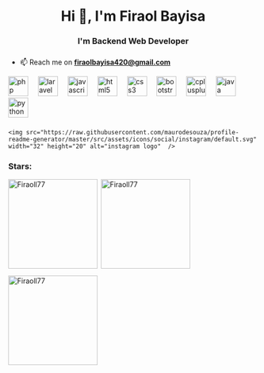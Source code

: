 <h1 align="center">Hi 👋, I'm Firaol Bayisa </h1>
<h3 align="center">I'm Backend Web Developer</h3>

###

- 📫 Reach me on **firaolbayisa420@gmail.com**



<div align="left">
  <img src="https://skillicons.dev/icons?i=php" height="40" alt="php logo"  />
  <img width="12" />
  <img src="https://skillicons.dev/icons?i=laravel" height="40" alt="laravel logo"  />
  <img width="12" />
  <img src="https://skillicons.dev/icons?i=js" height="40" alt="javascript logo"  />
  <img width="12" />
  <img src="https://skillicons.dev/icons?i=html" height="40" alt="html5 logo"  />
  <img width="12" />
  <img src="https://skillicons.dev/icons?i=css" height="40" alt="css3 logo"  />
  <img width="12" />
  <img src="https://skillicons.dev/icons?i=bootstrap" height="40" alt="bootstrap logo"  />
  <img width="12" />
  <img src="https://skillicons.dev/icons?i=cpp" height="40" alt="cplusplus logo"  />
  <img width="12" />
  <img src="https://skillicons.dev/icons?i=java" height="40" alt="java logo"  />
  <img width="12" />
  <img src="https://skillicons.dev/icons?i=py" height="40" alt="python logo"  />
</div>

###

    <img src="https://raw.githubusercontent.com/maurodesouza/profile-readme-generator/master/src/assets/icons/social/instagram/default.svg" width="32" height="20" alt="instagram logo"  />
  </a>
</div>

<h3 align="left">Stars:</h3>
<img align="left" height="180em" src="https://github-readme-stats.vercel.app/api/top-langs/?username=Firaoll77&layout=compact&theme=merko" alt=Firaoll77 />

<p>&nbsp;<img align="center" height="180em" src="https://github-readme-stats.vercel.app/api?username=Firaoll77&show_icons=true&locale=en&theme=codestackr" alt="Firaoll77" /></p>

<p><img align="center" height="180em" src="https://github-readme-streak-stats.herokuapp.com/?user=Firaoll77&theme=codestackr" alt="Firaoll77" /></p>

